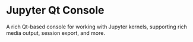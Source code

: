 # Jupyter Qt Console

A rich Qt-based console for working with Jupyter kernels,
supporting rich media output, session export, and more.
